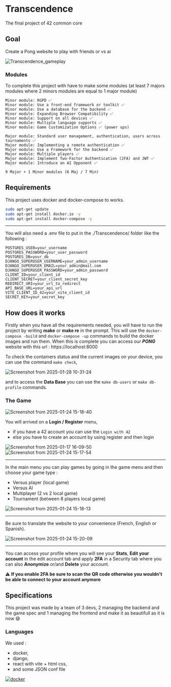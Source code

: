 # Transcendence
The final project of 42 common core

## Goal
Create a Pong website to play with friends or vs ai

![Transcendence_gameplay](https://github.com/user-attachments/assets/892a11a8-116d-440a-91c9-6a7b09b2d7c3)

### Modules

To complete this project with have to make some modules (at least 7 majors modules where 2 minors modules are equal to 1 major module)

```
Minor module: RGPD ✅ 
Minor module: Use a front-end framework or toolkit ✅ 
Minor module: Use a database for the backend ✅ 
Minor module: Expanding Browser Compatibility ✅
Minor module: Support on all devices ✅
Minor module: Multiple language supports ✅ 
Minor module: Game Customization Options ✅ (power ups)

Major module: Standard user management, authentication, users across tournaments ✅
Major module: Implementing a remote authentication ✅ 
Major module: Use a Framework for the backend ✅ 
Major module: Multiple players ✅ 
Major module: Implement Two-Factor Authentication (2FA) and JWT ✅ 
Major module: Introduce an AI Opponent ✅

9 Major + 1 Minor modules (6 Maj / 7 Min)
```

## Requirements
This project uses docker and docker-compose to works.

```bash
sudo apt-get update
sudo apt-get install docker.io -y
sudo apt-get install docker-compose -y
```

___

You will also need a .env file to put in the ./Transcendence/ folder like the following :
```env
POSTGRES_USER=your_username
POSTGRES_PASSWORD=your_user_password
POSTGRES_DB=your_db
DJANGO_SUPERUSER_USERNAME=your_admin_username
DJANGO_SUPERUSER_EMAIL=your_admin@mail.com
DJANGO_SUPERUSER_PASSWORD=your_admin_password
CLIENT_ID=your_client_id
CLIENT_SECRET=your_client_secret_key
REDIRECT_URI=your_url_to_redirect
API_BASE_URL=your_api_url
VITE_CLIENT_ID_42=your_vite_client_id
SECRET_KEY=your_secret_key
```
## How does it works

Firstly when you have all the requirements needed, you will have to run the project by writing **make** or **make re** in the prompt.
This will use the ```docker-compose -build``` and ```docker-compose -up``` commands to build the docker images and run them.
When this is complete you can access our ***PONG*** website with this url : https://localhost:8000

To check the containers status and the current images on your device, you can use the command ```make check```,

![Screenshot from 2025-01-28 10-31-24](https://github.com/user-attachments/assets/0d10778c-940f-4a1e-89d6-362c628b1abd)

and to access the **Data Base** you can use the ```make db-users``` or ```make db-profile``` commands.


### The Game

![Screenshot from 2025-01-24 15-18-40](https://github.com/user-attachments/assets/c1c74702-6ea5-4949-86d4-b0c6cddbd0e9)

You will arrived on a **Login / Register** menu,
- if you have a 42 account you can use the ```Login with 42```
- else you have to create an account by using register and then login

![Screenshot from 2025-01-17 16-09-50](https://github.com/user-attachments/assets/a2f3bad9-3b11-45c5-936d-bfef3ce03110)
![Screenshot from 2025-01-24 15-17-54](https://github.com/user-attachments/assets/c331e6c6-9ca3-4bf7-ad3f-94df1d0610d4)

___

In the main menu you can play games by going in the game menu and then choose your game type :
- Versus player (local game)
- Versus AI
- Multiplayer (2 vs 2 local game)
- Tournament (between 8 players local game)

![Screenshot from 2025-01-24 15-18-13](https://github.com/user-attachments/assets/d8aab8a9-559d-490c-96bb-a6d11e790ea8)

___

Be sure to translate the website to your convenience (French, English or Spanish).

![Screenshot from 2025-01-24 15-20-09](https://github.com/user-attachments/assets/7f0776a9-6559-4754-a933-fa0d9b477bce)

___

You can access your profile where you will see your **Stats**, **Edit your account** in the edit account tab and apply **2FA** in a Security tab
where you can also **Anonymize** or/and **Delete** your account.

⚠️ **If you enable 2FA be sure to scan the QR code otherwise you wouldn't be able to connect to your account anymore**

## Specifications

This project was made by a team of 3 devs, 2 managing the backend and the game spec and 1 managing the frontend and make it as beautifull as it is now 😄

### Languages

We used :
- docker,
- django,
- react with vite + html css,
- and some JSON conf file

[![docker](https://skillicons.dev/icons?i=docker,django,html,css,js,react,vite)](https://skillicons.dev)
